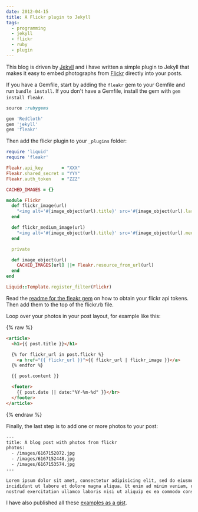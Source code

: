 ```yaml
---
date: 2012-04-15
title: A Flickr plugin to Jekyll
tags:
  - programming
  - jekyll
  - flickr
  - ruby
  - plugin
---
```


This blog is driven by [Jekyll](http://jekyllrb.com/) and i have written a simple plugin to Jekyll that makes it easy to embed photographs from [Flickr](http://flickr.com) directly into your posts.

If you have a Gemfile, start by adding the `fleakr` gem to your Gemfile and run `bundle install`.
If you don't have a Gemfile, install the gem with `gem install fleakr`.

```ruby
source :rubygems

gem 'RedCloth'
gem 'jekyll'
gem 'fleakr'
```

Then add the flickr plugin to your `_plugins` folder:

```ruby
require 'liquid'
require 'fleakr'

Fleakr.api_key       = "XXX"
Fleakr.shared_secret = "YYY"
Fleakr.auth_token    = "ZZZ"

CACHED_IMAGES = {}

module Flickr
  def flickr_image(url)
    "<img alt='#{image_object(url).title}' src='#{image_object(url).large.url}'>"
  end

  def flickr_medium_image(url)
    "<img alt='#{image_object(url).title}' src='#{image_object(url).medium.url}'>"
  end

  private

  def image_object(url)
    CACHED_IMAGES[url] ||= Fleakr.resource_from_url(url)
  end
end

Liquid::Template.register_filter(Flickr)
```

Read the [readme for the fleakr gem](https://github.com/reagent/fleakr) on how to obtain your flickr api tokens. Then add them to the top of the flickr.rb file.

Loop over your photos in your post layout, for example like this:

{% raw %}
```html
<article>
  <h1>{{ post.title }}</h1>

  {% for flickr_url in post.flickr %}
    <a href="{{ flickr_url }}">{{ flickr_url | flickr_image }}</a>
  {% endfor %}

  {{ post.content }}

  <footer>
    {{ post.date || date:"%Y-%m-%d" }}</br>
  </footer>
</article>
```
{% endraw %}

Finally, the last step is to add one or more photos to your post:

```html
---
title: A blog post with photos from flickr
photos:
  - /images/6167152072.jpg
  - /images/6167152448.jpg
  - /images/6167153574.jpg
---

Lorem ipsum dolor sit amet, consectetur adipisicing elit, sed do eiusmod tempor
incididunt ut labore et dolore magna aliqua. Ut enim ad minim veniam, quis
nostrud exercitation ullamco laboris nisi ut aliquip ex ea commodo consequat.
```

I have also published all these [examples as a gist](https://gist.github.com/2380125).
